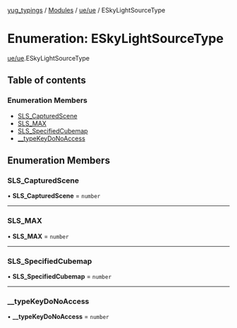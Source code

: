 [yug_typings](../README.md) / [Modules](../modules.md) / [ue/ue](../modules/ue_ue.md) / ESkyLightSourceType

# Enumeration: ESkyLightSourceType

[ue/ue](../modules/ue_ue.md).ESkyLightSourceType

## Table of contents

### Enumeration Members

- [SLS\_CapturedScene](ue_ue.ESkyLightSourceType.md#sls_capturedscene)
- [SLS\_MAX](ue_ue.ESkyLightSourceType.md#sls_max)
- [SLS\_SpecifiedCubemap](ue_ue.ESkyLightSourceType.md#sls_specifiedcubemap)
- [\_\_typeKeyDoNoAccess](ue_ue.ESkyLightSourceType.md#__typekeydonoaccess)

## Enumeration Members

### SLS\_CapturedScene

• **SLS\_CapturedScene** = `number`

___

### SLS\_MAX

• **SLS\_MAX** = `number`

___

### SLS\_SpecifiedCubemap

• **SLS\_SpecifiedCubemap** = `number`

___

### \_\_typeKeyDoNoAccess

• **\_\_typeKeyDoNoAccess** = `number`
